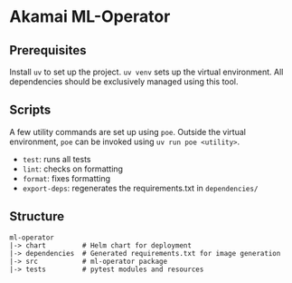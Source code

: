 # Akamai ML-Operator

## Prerequisites

Install `uv` to set up the project. `uv venv` sets up the virtual environment.
All dependencies should be exclusively managed using this tool.

## Scripts

A few utility commands are set up using `poe`. Outside the virtual environment,
`poe` can be invoked using `uv run poe <utility>`.

* `test`: runs all tests
* `lint`: checks on formatting
* `format`: fixes formatting
* `export-deps`: regenerates the requirements.txt in `dependencies/`

## Structure

```
ml-operator
|-> chart         # Helm chart for deployment
|-> dependencies  # Generated requirements.txt for image generation
|-> src           # ml-operator package
|-> tests         # pytest modules and resources
```
